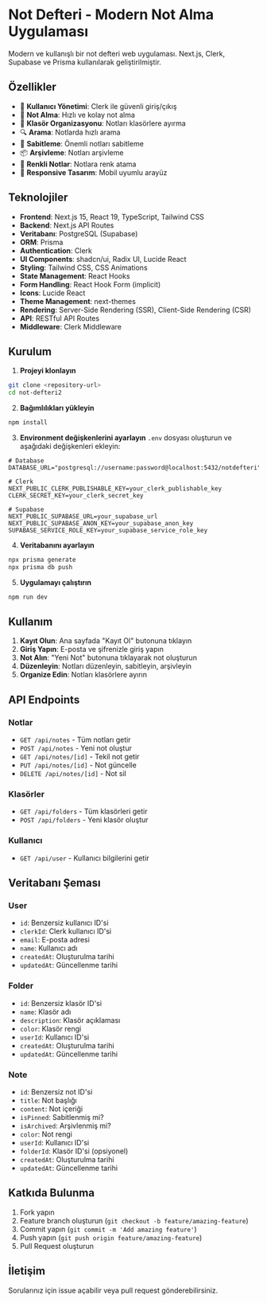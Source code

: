 # Not Defteri - Modern Not Alma Uygulaması

Modern ve kullanışlı bir not defteri web uygulaması. Next.js, Clerk, Supabase ve Prisma kullanılarak geliştirilmiştir.

## Özellikler

- 🔐 **Kullanıcı Yönetimi**: Clerk ile güvenli giriş/çıkış
- 📝 **Not Alma**: Hızlı ve kolay not alma
- 📁 **Klasör Organizasyonu**: Notları klasörlere ayırma
- 🔍 **Arama**: Notlarda hızlı arama
- 📌 **Sabitleme**: Önemli notları sabitleme
- 📦 **Arşivleme**: Notları arşivleme
- 🎨 **Renkli Notlar**: Notlara renk atama
- 📱 **Responsive Tasarım**: Mobil uyumlu arayüz

## Teknolojiler

- **Frontend**: Next.js 15, React 19, TypeScript, Tailwind CSS
- **Backend**: Next.js API Routes
- **Veritabanı**: PostgreSQL (Supabase)
- **ORM**: Prisma
- **Authentication**: Clerk
- **UI Components**: shadcn/ui, Radix UI, Lucide React
- **Styling**: Tailwind CSS, CSS Animations
- **State Management**: React Hooks
- **Form Handling**: React Hook Form (implicit)
- **Icons**: Lucide React
- **Theme Management**: next-themes
- **Rendering**: Server-Side Rendering (SSR), Client-Side Rendering (CSR)
- **API**: RESTful API Routes
- **Middleware**: Clerk Middleware

## Kurulum

1. **Projeyi klonlayın**
```bash
git clone <repository-url>
cd not-defteri2
```

2. **Bağımlılıkları yükleyin**
```bash
npm install
```

3. **Environment değişkenlerini ayarlayın**
`.env` dosyası oluşturun ve aşağıdaki değişkenleri ekleyin:

```env
# Database
DATABASE_URL="postgresql://username:password@localhost:5432/notdefteri"

# Clerk
NEXT_PUBLIC_CLERK_PUBLISHABLE_KEY=your_clerk_publishable_key
CLERK_SECRET_KEY=your_clerk_secret_key

# Supabase
NEXT_PUBLIC_SUPABASE_URL=your_supabase_url
NEXT_PUBLIC_SUPABASE_ANON_KEY=your_supabase_anon_key
SUPABASE_SERVICE_ROLE_KEY=your_supabase_service_role_key
```

4. **Veritabanını ayarlayın**
```bash
npx prisma generate
npx prisma db push
```

5. **Uygulamayı çalıştırın**
```bash
npm run dev
```

## Kullanım

1. **Kayıt Olun**: Ana sayfada "Kayıt Ol" butonuna tıklayın
2. **Giriş Yapın**: E-posta ve şifrenizle giriş yapın
3. **Not Alın**: "Yeni Not" butonuna tıklayarak not oluşturun
4. **Düzenleyin**: Notları düzenleyin, sabitleyin, arşivleyin
5. **Organize Edin**: Notları klasörlere ayırın

## API Endpoints

### Notlar
- `GET /api/notes` - Tüm notları getir
- `POST /api/notes` - Yeni not oluştur
- `GET /api/notes/[id]` - Tekil not getir
- `PUT /api/notes/[id]` - Not güncelle
- `DELETE /api/notes/[id]` - Not sil

### Klasörler
- `GET /api/folders` - Tüm klasörleri getir
- `POST /api/folders` - Yeni klasör oluştur

### Kullanıcı
- `GET /api/user` - Kullanıcı bilgilerini getir

## Veritabanı Şeması

### User
- `id`: Benzersiz kullanıcı ID'si
- `clerkId`: Clerk kullanıcı ID'si
- `email`: E-posta adresi
- `name`: Kullanıcı adı
- `createdAt`: Oluşturulma tarihi
- `updatedAt`: Güncellenme tarihi

### Folder
- `id`: Benzersiz klasör ID'si
- `name`: Klasör adı
- `description`: Klasör açıklaması
- `color`: Klasör rengi
- `userId`: Kullanıcı ID'si
- `createdAt`: Oluşturulma tarihi
- `updatedAt`: Güncellenme tarihi

### Note
- `id`: Benzersiz not ID'si
- `title`: Not başlığı
- `content`: Not içeriği
- `isPinned`: Sabitlenmiş mi?
- `isArchived`: Arşivlenmiş mi?
- `color`: Not rengi
- `userId`: Kullanıcı ID'si
- `folderId`: Klasör ID'si (opsiyonel)
- `createdAt`: Oluşturulma tarihi
- `updatedAt`: Güncellenme tarihi

## Katkıda Bulunma

1. Fork yapın
2. Feature branch oluşturun (`git checkout -b feature/amazing-feature`)
3. Commit yapın (`git commit -m 'Add amazing feature'`)
4. Push yapın (`git push origin feature/amazing-feature`)
5. Pull Request oluşturun

## İletişim

Sorularınız için issue açabilir veya pull request gönderebilirsiniz.
